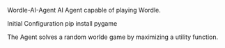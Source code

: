Wordle-AI-Agent
AI Agent capable of playing Wordle.

Initial Configuration
pip install pygame

The Agent solves a random worlde game by maximizing a utility function.
